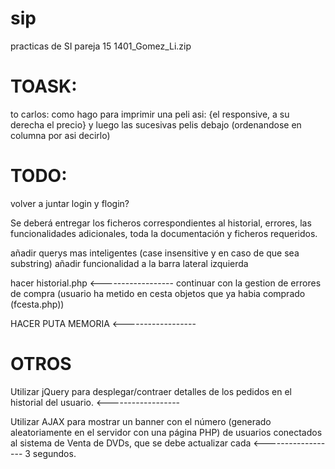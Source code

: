 # sip
practicas de SI
pareja 15
1401_Gomez_Li.zip

# TOASK:

to carlos: como hago para imprimir una peli asi: {el responsive, a su derecha el precio} y luego las sucesivas pelis debajo (ordenandose en columna por asi decirlo)






# TODO:

volver a juntar login y flogin?

Se deberá entregar los ficheros correspondientes al historial, errores, las
funcionalidades adicionales, toda la documentación y ficheros requeridos.

añadir querys mas inteligentes (case insensitive y en caso de que sea substring)
añadir funcionalidad a la barra lateral izquierda

hacer historial.php <------------------
continuar con la gestion de errores de compra (usuario ha metido en cesta objetos que ya habia comprado (fcesta.php))




HACER PUTA MEMORIA <------------------








# OTROS
Utilizar jQuery para desplegar/contraer detalles de los pedidos en el historial del usuario.  <------------------

Utilizar AJAX para mostrar un banner con el número (generado aleatoriamente en el servidor con
una página PHP) de usuarios conectados al sistema de Venta de DVDs, que se debe actualizar cada <------------------
3 segundos.